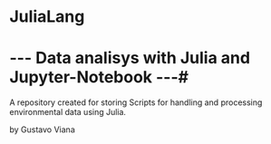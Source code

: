 # JuliaLang

# --- Data analisys with Julia and Jupyter-Notebook ---#

A repository created for storing Scripts for handling
and processing environmental data using Julia.


by Gustavo Viana

